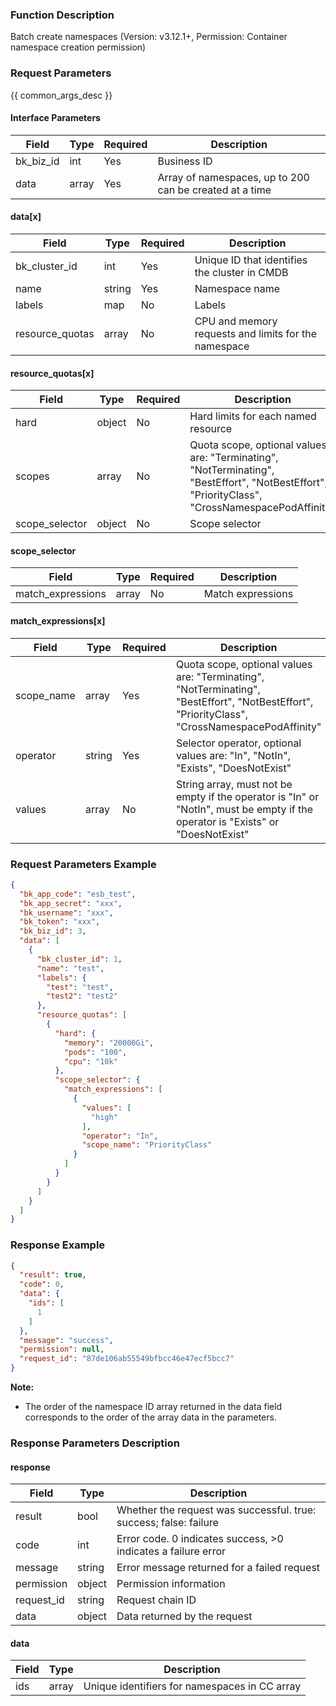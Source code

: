 ### Function Description

Batch create namespaces (Version: v3.12.1+, Permission: Container namespace creation permission)

### Request Parameters

{{ common_args_desc }}

#### Interface Parameters

| Field     | Type  | Required | Description                                             |
| --------- | ----- | -------- | ------------------------------------------------------- |
| bk_biz_id | int   | Yes      | Business ID                                             |
| data      | array | Yes      | Array of namespaces, up to 200 can be created at a time |

#### data[x]

| Field           | Type   | Required | Description                                          |
| --------------- | ------ | -------- | ---------------------------------------------------- |
| bk_cluster_id   | int    | Yes      | Unique ID that identifies the cluster in CMDB        |
| name            | string | Yes      | Namespace name                                       |
| labels          | map    | No       | Labels                                               |
| resource_quotas | array  | No       | CPU and memory requests and limits for the namespace |

#### resource_quotas[x]

| Field          | Type   | Required | Description                                                  |
| -------------- | ------ | -------- | ------------------------------------------------------------ |
| hard           | object | No       | Hard limits for each named resource                          |
| scopes         | array  | No       | Quota scope, optional values are: "Terminating", "NotTerminating", "BestEffort", "NotBestEffort", "PriorityClass", "CrossNamespacePodAffinity" |
| scope_selector | object | No       | Scope selector                                               |

#### scope_selector

| Field             | Type  | Required | Description       |
| ----------------- | ----- | -------- | ----------------- |
| match_expressions | array | No       | Match expressions |

#### match_expressions[x]

| Field      | Type   | Required | Description                                                  |
| ---------- | ------ | -------- | ------------------------------------------------------------ |
| scope_name | array  | Yes      | Quota scope, optional values are: "Terminating", "NotTerminating", "BestEffort", "NotBestEffort", "PriorityClass", "CrossNamespacePodAffinity" |
| operator   | string | Yes      | Selector operator, optional values are: "In", "NotIn", "Exists", "DoesNotExist" |
| values     | array  | No       | String array, must not be empty if the operator is "In" or "NotIn", must be empty if the operator is "Exists" or "DoesNotExist" |

### Request Parameters Example

```json
{
  "bk_app_code": "esb_test",
  "bk_app_secret": "xxx",
  "bk_username": "xxx",
  "bk_token": "xxx",
  "bk_biz_id": 3,
  "data": [
    {
      "bk_cluster_id": 1,
      "name": "test",
      "labels": {
        "test": "test",
        "test2": "test2"
      },
      "resource_quotas": [
        {
          "hard": {
            "memory": "20000Gi",
            "pods": "100",
            "cpu": "10k"
          },
          "scope_selector": {
            "match_expressions": [
              {
                "values": [
                  "high"
                ],
                "operator": "In",
                "scope_name": "PriorityClass"
              }
            ]
          }
        }
      ]
    }
  ]
}
```

### Response Example

```json
{
  "result": true,
  "code": 0,
  "data": {
    "ids": [
      1
    ]
  },
  "message": "success",
  "permission": null,
  "request_id": "87de106ab55549bfbcc46e47ecf5bcc7"
}
```

**Note:**

- The order of the namespace ID array returned in the data field corresponds to the order of the array data in the parameters.

### Response Parameters Description

#### response

| Field       | Type   | Description                                                  |
| ---------- | ------ | ------------------------------------------------------------ |
| result     | bool   | Whether the request was successful. true: success; false: failure |
| code       | int    | Error code. 0 indicates success, >0 indicates a failure error |
| message    | string | Error message returned for a failed request                  |
| permission | object | Permission information                                       |
| request_id | string | Request chain ID                                             |
| data       | object | Data returned by the request                                 |

#### data

| Field | Type  | Description                                   |
| ----- | ----- | --------------------------------------------- |
| ids   | array | Unique identifiers for namespaces in CC array |